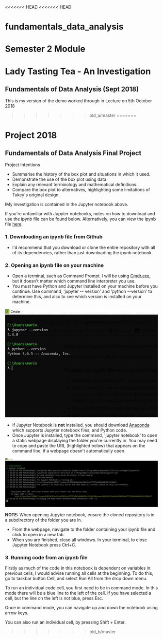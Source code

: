 <<<<<<< HEAD
<<<<<<< HEAD
# fundamentals_data_analysis
Semester 2 Module
=======
# Lady Tasting Tea - An Investigation 

## Fundamentals of Data Analysis (Sept 2018)

This is my version of the demo worked through in Lecture on 5th October 2018
>>>>>>> old_a/master
=======
# Project 2018
## Fundamentals of Data Analysis Final Project

Project Intentions
* Summarise the history of the box plot and situations in which it used.
* Demonstrate the use of the box plot using data.
* Explain any relevant terminology and mathematical definitions.
* Compare the box plot to alternatives, highlighting some limitations of Tukey's original design.

IMy investigation is contained in the Jupyter notebook above.

If you're unfamiliar with Jupyter notebooks, notes on how to download and use the ipynb file can be found below. Alternatively, you can view the ipynb file [here](http://nbviewer.jupyter.org/github/MarionMcG/data-analysis-project/blob/master/boxplots.ipynb).

### 1. Downloading an ipynb file from Github
* I'd recommend that you download or clone the entire repository with all of its dependencies, rather than just downloading the ipynb notebook. 

### 2. Opening an ipynb file on your machine
* Open a terminal, such as Command Prompt. I will be using [Cmdr.exe](http://cmder.net/), but it doesn't matter which command line interpreter you use. 
* You must have Python and Jupyter installed on your machine before you continue. Use command, 'jupyter -- version' and 'python --version' to determine this, and also to see which version is installed on your machine. 

![](https://github.com/MarionMcG/Images/blob/master/openipynb1.jpeg?raw=true)

* If Jupyter Notebook is **not** installed, you should download [Anaconda](https://www.anaconda.com/download/) which supports Jupyter notebook files, and Python code. 
* Once Jupyter is installed, type the command, 'jupyter notebook' to open a static webpage displaying the folder you're currently in. You may need to copy and paste the URL (highlighted below) that appears on the command line, if a webpage doesn't automatically open. 

![](https://github.com/MarionMcG/Images/blob/master/openipynb2.JPG?raw=true)

**NOTE:** When opening Jupyter notebook, ensure the cloned repository is in a subdirectory of the folder you are in. 

* From the webpage, navigate to the folder containing your ipynb file and click to open in a new tab. 
* When you are finished, close all windows. In your terminal, to close Jupyter Notebook press Ctrl+C.

### 3. Running code from an ipynb file
Firstly as much of the code in this notebook is dependent on variables in previous cells, I would advise running all cells at the beginning. To do this, go to taskbar button Cell, and select Run All from the drop down menu. 

To run an individual code cell, you first need to be in command mode. In this mode there will be a blue line to the left of the cell. If you have selected a cell, but the line on the left is not blue, press Esc. 

Once in command mode, you can navigate up and down the notebook using arrow keys. 

You can also run an individual cell, by pressing Shift + Enter.

>>>>>>> old_b/master
